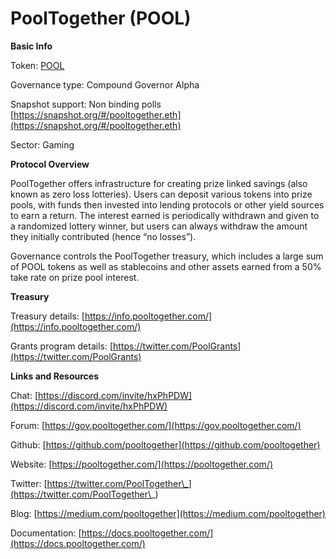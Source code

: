 # PoolTogether (POOL)

**Basic Info**

Token: [POOL](https://www.coingecko.com/en/coins/pooltogether)

Governance type: Compound Governor Alpha

Snapshot support: Non binding polls [https://snapshot.org/#/pooltogether.eth](https://snapshot.org/#/pooltogether.eth)

Sector: Gaming

**Protocol Overview**

PoolTogether offers infrastructure for creating prize linked savings (also known as zero loss lotteries). Users can deposit various tokens into prize pools, with funds then invested into lending protocols or other yield sources to earn a return. The interest earned is periodically withdrawn and given to a randomized lottery winner, but users can always withdraw the amount they initially contributed (hence “no losses”).

Governance controls the PoolTogether treasury, which includes a large sum of POOL tokens as well as stablecoins and other assets earned from a 50% take rate on prize pool interest.

**Treasury**

Treasury details: [https://info.pooltogether.com/](https://info.pooltogether.com/)

Grants program details: [https://twitter.com/PoolGrants](https://twitter.com/PoolGrants)

**Links and Resources**

Chat: [https://discord.com/invite/hxPhPDW](https://discord.com/invite/hxPhPDW)

Forum: [https://gov.pooltogether.com/](https://gov.pooltogether.com/)

Github: [https://github.com/pooltogether](https://github.com/pooltogether)

Website: [https://pooltogether.com/](https://pooltogether.com/)

Twitter: [https://twitter.com/PoolTogether\_](https://twitter.com/PoolTogether\_)

Blog: [https://medium.com/pooltogether](https://medium.com/pooltogether)

Documentation: [https://docs.pooltogether.com/](https://docs.pooltogether.com/)
